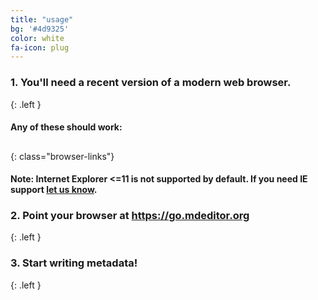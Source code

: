 ```yaml
---
title: "usage"
bg: '#4d9325'
color: white
fa-icon: plug
---
```


### <span class="fa-2x">1.</span> You'll need a recent version of a **modern** web browser.
{: .left }

#### Any of these should work:

<h2>

<a href="https://www.google.com/chrome/" class="press press-green press-round"><i class="fa fa-chrome fa-2x" aria-hidden="true"></i></a>
<a href="https://www.mozilla.org/firefox" class="press press-green press-round"><i class="fa fa-firefox fa-2x" aria-hidden="true"></i></a>
<a href="https://www.apple.com/safari/" class="press press-green press-round"><i class="fa fa-safari fa-2x" aria-hidden="true"></i></a>
<a href="www.opera.com/" class="press press-green press-round"><i class="fa fa-opera fa-2x" aria-hidden="true"></i></a>
<a href="https://www.microsoft.com/en-us/windows/microsoft-edge" class="press press-green press-round"><i class="fa fa-edge fa-2x" aria-hidden="true"></i></a>
</h2>
{: class="browser-links"}

#### Note: Internet Explorer <=11 is not supported by default. If you need IE support [let us know](https://github.com/adiwg/mdEditor/issues).

### <span class="fa-2x">2.</span> Point your browser at <a href="https://go.mdeditor.org">https://go.mdeditor.org</a>
{: .left }

### <span class="fa-2x">3.</span> Start writing metadata!
{: .left }
